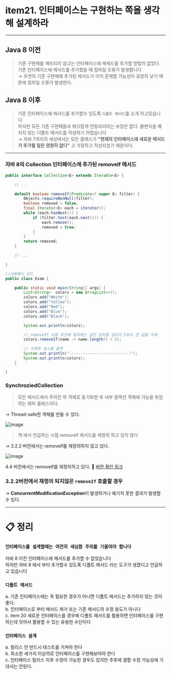 # item21. 인터페이스는 구현하는 쪽을 생각해 설계하라
***


## Java 8 이전 

>기존 구현체를 깨뜨리지 않고는 인터페이스에 메세드를 추가할 방법이 없었다.<br> 
기존 인터페이스에 메서드를 추가했을 때 컴파일 오류가 발생합니다 <br>
→ 우연히 기존 구현체에  추가된 메서드가 이미 존재할 가능성이 굉장히 낮기 때문에 컴파일 오류가 발생한다.

## Java 8 이후
>기존 인터페이스에 메서드를 추가할수 있도록 
`디폴트 메서드`를 소개 하고있습니다.<br>
하지만 모든 기존 구현체들과 매끄럽게 연동되리라는 보장은 없다. 불변식을 해치지 않는 디폴트 메서드를 작성하기 어렵습니다<br>
→ 자바 7까지의 세상에서는 모든 클래스가 **"현재의 인터페이스에 새로운 메서드가 추가될 일은 영원히 없다"** 고 가정하고 작성되었기 때문이다.

***
 ### 자바 8의 Collection 인터페이스에 추가된 removeIf 메서드 
```java
public interface Collection<E> extends Iterable<E> {

	// ...

	default boolean removeIf(Predicate<? super E> filter) {
		Objects.requireNonNull(filter);
		boolean removed = false;
		final Iterator<E> each = iterator();
		while (each.hasNext()) {
			if (filter.test(each.next())) {
				each.remove();
				removed = true;
			}
		}
		return removed;
	}

	// ...

}
```

```java
//사용예시 코드 
public class Exam {

    public static void main(String[] args) {
        List<String>  colors = new ArrayList<>();
        colors.add("White");
        colors.add("Yellow");
        colors.add("Red");
        colors.add("Blue");
        colors.add("Black");

        System.out.println(colors);

        // removeIf 사용 조건에 일치하는 값인 문자열 길이가 5보다 큰 값을 삭제
        colors.removeIf(name -> name.length() > 5);

        // 삭제후 요소를 출력
        System.out.println("---------------------------");
        System.out.println(colors);
    }

}
```

### SynchroziedCollection
>모든 메서드에서 주어진 락 객체로 동기화한 후 내부 컬렉션 객체에 기능을 위임하는 래퍼 클래스이다.

→ Thread-safe한 객체를 만들 수 있다.

![image](https://user-images.githubusercontent.com/42836576/106704468-8a04d280-662f-11eb-979d-3905cb495335.png)
>책 에서 언급하는 시점 removeIf 메서드를 재정의 하고 있지 않다 <br>
> 
→ 3.2.2 버전에서는 removeIf를 재정의하지 않고 있다.

![image](https://user-images.githubusercontent.com/42836576/106704478-8c672c80-662f-11eb-8434-d37db32b0134.png)

4.4 버전에서는 removeIf를 재정의하고 있다.
🔎  [버전 확인 링크](https://commons.apache.org/proper/commons-collections/javadocs/api-4.4/index.html)


### 3.2.2버전에서 재정의 되지않은 `removeIf` 호출할 경우  

→ **ConcurrentModificationException**이 발생하거나 예기치 못한 결과가 발생할 수 있다.

 ***
# 📋 **정리**
### `인터페이스를 설계할때는 여전히 세심함 주의를 기울여야 합니다`<br>
자바 8 이전 인터페이스에 메서드를 추가할 수 없었습니다<br>
하지만 자바 8 에서 부터 추가할수 있도록 디폴트 메서드 라는 도구가 생겼디고 언급하고 있습니다<br>
### `디폴트 메서드`<br>
a. 기존 인터페이스에는 꼭 필요한 경우가 아니면 디폴트 메서드는 추가하지 않는 것이 좋다.<br>
b. 인터페이스로 부터 메서드 제거 또는 기존 메서드의 수정 용도가 아니다<br>
c. item 20 새로운 인터페이스를 경우에 디폴트 메서드를 활용하면 인터페이스를 구현하는데 잇어서 활용할 수 있는 유용한 수단이다 <br>

### `인터페이스 설계`<br> 
a. 릴리스 전 반드시 테스트를 거쳐야 한다<br>
b. 최소한 세가지 이상의로 인터페이스를 구현해보아야 한다<br>
c. 인터페이스 릴리스 이후 수정이 가능한 경우도 있지만 추후에 결함 수정 가능성에 기대서는 안된다.
